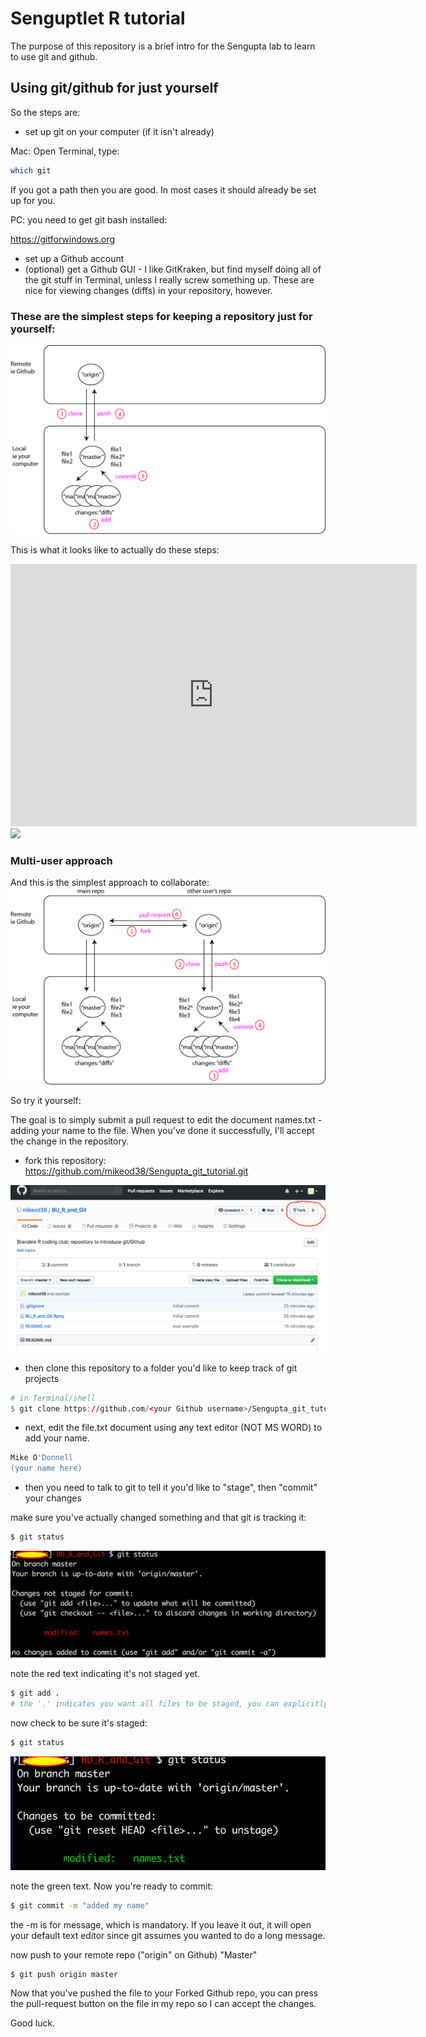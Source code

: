 
Senguptlet R tutorial
=====================

The purpose of this repository is a brief intro for the Sengupta lab to learn to use git and github.

Using git/github for just yourself
----------------------------------

So the steps are:

-   set up git on your computer (if it isn't already)

Mac: Open Terminal, type:

``` bash
which git
```

If you got a path then you are good. In most cases it should already be set up for you.

PC: you need to get git bash installed:

<https://gitforwindows.org>

-   set up a Github account
-   (optional) get a Github GUI - I like GitKraken, but find myself doing all of the git stuff in Terminal, unless I really screw something up. These are nice for viewing changes (diffs) in your repository, however.

### These are the simplest steps for keeping a repository just for yourself:

<img src="man/figures/Single_user.png">

This is what it looks like to actually do these steps:

<iframe width="650" height="420" src="https://www.youtube.com/embed/Cf3xos1D8zw" frameborder="0" allow="accelerometer; autoplay; encrypted-media; gyroscope; picture-in-picture" allowfullscreen>
</iframe>
<img src="https://j.gifs.com/E9rG8K.gif">

### Multi-user approach

And this is the simplest approach to collaborate: <img src="man/figures/Multi_user.png">

So try it yourself:

The goal is to simply submit a pull request to edit the document names.txt - adding your name to the file. When you've done it successfully, I'll accept the change in the repository.

-   fork this repository: <https://github.com/mikeod38/Sengupta_git_tutorial.git>

<img src="man/figures/Fork.png">

-   then clone this repository to a folder you'd like to keep track of git projects

``` r
# in Terminal/shell
$ git clone https://github.com/<your Github username>/Sengupta_git_tutorial.git
```

-   next, edit the file.txt document using any text editor (NOT MS WORD) to add your name.

``` r
Mike O'Donnell
(your name here)
```

-   then you need to talk to git to tell it you'd like to "stage", then "commit" your changes

make sure you've actually changed something and that git is tracking it:

``` bash
$ git status
```

<img src="man/figures/status.png">

note the red text indicating it's not staged yet.

``` bash
$ git add .
# the '.' indicates you want all files to be staged, you can explicitly type the filenames if you don't
```

now check to be sure it's staged:

``` bash
$ git status
```

<img src="man/figures/status_2.png">

note the green text. Now you're ready to commit:

``` bash
$ git commit -m "added my name"
```

the -m is for message, which is mandatory. If you leave it out, it will open your default text editor since git assumes you wanted to do a long message.

now push to your remote repo ("origin" on Github) "Master"

``` bash
$ git push origin master
```

Now that you've pushed the file to your Forked Github repo, you can press the pull-request button on the file in my repo so I can accept the changes.

Good luck.
